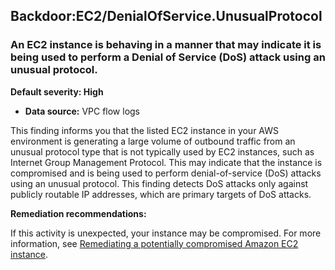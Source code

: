 Backdoor:EC2/DenialOfService.UnusualProtocol
--------------------------------------------

### An EC2 instance is behaving in a manner that may indicate it is being used to perform a Denial of Service (DoS) attack using an unusual protocol.

**Default severity: High**

* **Data source:** VPC flow logs

This finding informs you that the listed EC2 instance in your AWS environment is generating a large volume of outbound traffic from an unusual protocol type that is not typically used by EC2 instances, such as Internet Group Management Protocol. This may indicate that the instance is compromised and is being used to perform denial-of-service (DoS) attacks using an unusual protocol. This finding detects DoS attacks only against publicly routable IP addresses, which are primary targets of DoS attacks.

**Remediation recommendations:**

If this activity is unexpected, your instance may be compromised. For more information, see [Remediating a potentially compromised Amazon EC2 instance](https://docs.aws.amazon.com/guardduty/latest/ug/compromised-ec2.html).